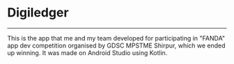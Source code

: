 # Digiledger

---

This is the app that me and my team developed for participating in "FANDA" app dev competition organised by GDSC MPSTME Shirpur, which we ended up winning. It was made on Android Studio using Kotlin.
